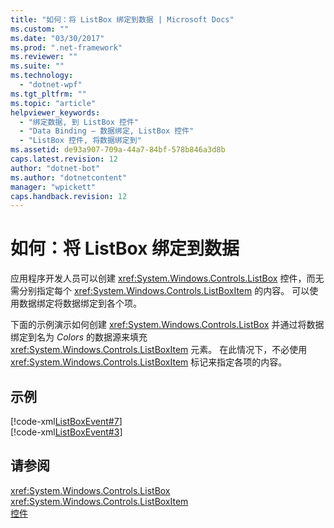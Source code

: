 ```yaml
---
title: "如何：将 ListBox 绑定到数据 | Microsoft Docs"
ms.custom: ""
ms.date: "03/30/2017"
ms.prod: ".net-framework"
ms.reviewer: ""
ms.suite: ""
ms.technology: 
  - "dotnet-wpf"
ms.tgt_pltfrm: ""
ms.topic: "article"
helpviewer_keywords: 
  - "绑定数据, 到 ListBox 控件"
  - "Data Binding — 数据绑定, ListBox 控件"
  - "ListBox 控件, 将数据绑定到"
ms.assetid: de93a907-709a-44a7-84bf-578b846a3d8b
caps.latest.revision: 12
author: "dotnet-bot"
ms.author: "dotnetcontent"
manager: "wpickett"
caps.handback.revision: 12
---
```

# 如何：将 ListBox 绑定到数据
应用程序开发人员可以创建 <xref:System.Windows.Controls.ListBox> 控件，而无需分别指定每个 <xref:System.Windows.Controls.ListBoxItem> 的内容。  可以使用数据绑定将数据绑定到各个项。  
  
 下面的示例演示如何创建 <xref:System.Windows.Controls.ListBox> 并通过将数据绑定到名为 *Colors* 的数据源来填充 <xref:System.Windows.Controls.ListBoxItem> 元素。  在此情况下，不必使用 <xref:System.Windows.Controls.ListBoxItem> 标记来指定各项的内容。  
  
## 示例  
 [!code-xml[ListBoxEvent#7](../../../../samples/snippets/csharp/VS_Snippets_Wpf/ListBoxEvent/CSharp/Pane1.xaml#7)]  
[!code-xml[ListBoxEvent#3](../../../../samples/snippets/csharp/VS_Snippets_Wpf/ListBoxEvent/CSharp/Pane1.xaml#3)]  
  
## 请参阅  
 <xref:System.Windows.Controls.ListBox>   
 <xref:System.Windows.Controls.ListBoxItem>   
 [控件](../../../../docs/framework/wpf/advanced/optimizing-performance-controls.md)
